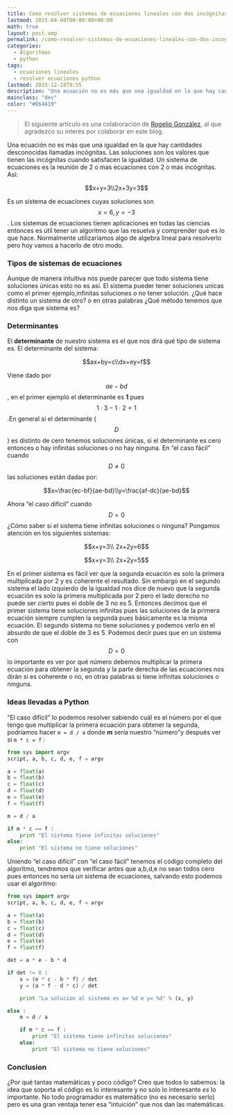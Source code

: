 ```yaml
---
title: Cómo resolver sistemas de ecuaciones lineales con dos incógnitas en Python
lastmod: 2015-04-08T00:00:00+00:00
math: true
layout: post.amp
permalink: /como-resolver-sistemas-de-ecuaciones-lineales-con-dos-incognitas/
categories:
  - Algoritmos
  - python
tags:
  - ecuaciones lineales
  - resolver ecuaciones python
lastmod: 2015-12-28T9:55
description: "Una ecuación no es más que una igualdad en la que hay cantidades desconocidas llamadas incógnitas. Las soluciones son los valores que tienen las incógnitas cuando satisfacen la igualdad. Un sistema de ecuaciones es la reunión de 2 o mas ecuaciones con 2 o más incógnitas. Así:"
mainclass: "dev"
color: "#E64A19"
---
```


> El siguiente artículo es una colaboración de <a href="http://dealgebra.blogspot.mx/" title="Visitar blog" target="_blank">Rogelio González</a>, al que agradezco su interés por colaborar en este blog.

Una ecuación no es más que una igualdad en la que hay cantidades desconocidas llamadas incógnitas. Las soluciones son los valores que tienen las incógnitas cuando satisfacen la igualdad. Un sistema de ecuaciones es la reunión de 2 o mas ecuaciones con 2 o más incógnitas. Así:

<!--more-->

$$x+y=3\\2x+3y=3$$

Es un sistema de ecuaciones cuyas soluciones son $$x=6, y=-3$$. Los sistemas de ecuaciones tienen aplicaciones en todas las ciencias entonces es útil tener un algoritmo que las resuelva y comprender qué es lo que hace. Normalmente utilizaríamos algo de algebra lineal para resolverlo pero hoy vamos a hacerlo de otro modo.

### Tipos de sistemas de ecuaciones

Aunque de manera intuitiva nos puede parecer que todo sistema tiene soluciones únicas esto no es así. El sistema pueder tener soluciones unicas como el primer ejemplo,infinitas soluciones o no tener solución. ¿Qué hace distinto un sistema de otro? o en otras palabras ¿Qué método tenemos que nos diga que sistema es?

### Determinantes

El **determinante** de nuestro sistema es el que nos dirá qué tipo de sistema es. El determinante del sistema:

$$ax+by=c\\dx+ey=f$$

Viene dado por $$ae-bd$$, en el primer ejemplo el determinante es **1** pues $$1\cdot 3-1\cdot 2=1$$.En general si el determinante ($$D$$) es distinto de cero tenemos soluciones únicas, si el determinante es cero entonces o hay infinitas soluciones o no hay ninguna. En &#8220;el caso fácil&#8221; cuando $$D\neq 0$$ las soluciones están dadas por:

$$x=\frac{ec-bf}{ae-bd}\\y=\frac{af-dc}{ae-bd}$$

Ahora &#8220;el caso difícil&#8221; cuando $$D=0$$ ¿Cómo saber si el sistema tiene infinitas soluciones o ninguna? Pongamos atención en los siguientes sistemas:

$$x+y=3\\ 2x+2y=6$$

$$x+y=3\\ 2x+2y=5$$

En el primer sistema es fácil ver que la segunda ecuación es solo la primera multiplicada por 2 y es coherente el resultado. Sin embargo en el segundo sistema el lado izquierdo de la igualdad nos dice de nuevo que la segunda ecuación es solo la primera multiplicada por 2 pero el lado derecho no puede ser cierto pues el doble de 3 no es 5. Entonces decimos que el primer sistema tiene soluciones infinitas pues las soluciones de la primera ecuación siempre cumplen la segunda pues básicamente es la misma ecuación. El segundo sistema no tiene soluciones y podemos verlo en el absurdo de que el doble de 3 es 5. Podemos decir pues que en un sistema con $$D=0$$ lo importante es ver por qué número debemos multiplicar la primera ecuación para obtener la segunda y la parte derecha de las ecuaciones nos dirán si es coherente o no, en otras palabras si tiene infinitas soluciones o ninguna.

### Ideas llevadas a Python

&#8220;El caso difícil&#8221; lo podemos resolver sabiendo cuál es el número por el que tengo que multiplicar la primera ecuación para obtener la segunda, podríamos hacer `m = d / a` donde **m** sería nuestro &#8220;número&#8221;y después ver si `m * c = f` :

```python
from sys import argv
script, a, b, c, d, e, f = argv

a = float(a)
b = float(b)
c = float(c)
d = float(d)
e = float(e)
f = float(f)

m = d / a

if m * c == f :
    print "El sistema tiene infinitas soluciones"
else:
    print "El sistema no tiene soluciones"


```

Uniendo &#8220;el caso difícil&#8221; con &#8220;el caso fácil&#8221; tenemos el código completo del algoritmo, tendremos que verificar antes que a,b,d,e no sean todos cero pues entonces no sería un sistema de ecuaciones, salvando esto podemos usar el algoritmo:

```python
from sys import argv
script, a, b, c, d, e, f = argv

a = float(a)
b = float(b)
c = float(c)
d = float(d)
e = float(e)
f = float(f)

det = a * e - b * d

if det != 0 :
    x = (e * c - b * f) / det
    y = (a * f - d * c) / det

    print "La solucion al sistema es x= %d e y= %d" % (x, y)

else :
    m = d / a

    if m * c == f :
        print "El sistema tiene infinitas soluciones"
    else:
        print "El sistema no tiene soluciones"


```

### Conclusion

¿Por qué tantas matemáticas y poco código? Creo que todos lo sabemos: la idea que soporta el código es lo interesante y no solo lo interesante *es* lo importante. No todo programador es matemático (no es necesario serlo) pero es una gran ventaja tener esa &#8220;intuición&#8221; que nos dan las matemáticas.
